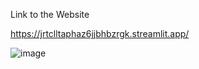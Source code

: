 Link to the Website

https://jrtclltaphaz6jjbhbzrgk.streamlit.app/

![image](https://github.com/RohanIncantato/Multiple_Disease_Prediction/assets/106857699/765467b6-10d9-470b-8802-5fcc7814c1a9)
